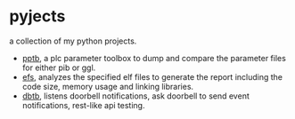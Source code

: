 # pyjects

a collection of my python projects.

  * [pptb](./pptb/pptb.py), a plc parameter toolbox to dump and compare the parameter files for either pib or ggl.
  * [efs](./efs/efs.py), analyzes the specified elf files to generate the report including the code size, memory usage and linking libraries.
  * [dbtb](./dbtb/dbtb.py), listens doorbell notifications, ask doorbell to send event notifications, rest-like api testing.
